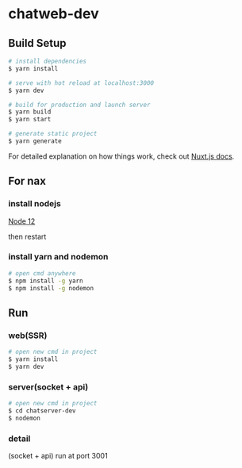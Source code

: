 # chatweb-dev

## Build Setup

```bash
# install dependencies
$ yarn install

# serve with hot reload at localhost:3000
$ yarn dev

# build for production and launch server
$ yarn build
$ yarn start

# generate static project
$ yarn generate
```

For detailed explanation on how things work, check out [Nuxt.js docs](https://nuxtjs.org).

## For nax

### install nodejs

[Node 12](https://nodejs.org/en/download/)

then restart

### install yarn and nodemon

```bash
# open cmd anywhere
$ npm install -g yarn
$ npm install -g nodemon
```

## Run

### web(SSR)

```bash
# open new cmd in project
$ yarn install
$ yarn dev
```

### server(socket + api)

```bash
# open new cmd in project
$ cd chatserver-dev
$ nodemon
```

### detail

(socket + api) run at port 3001
